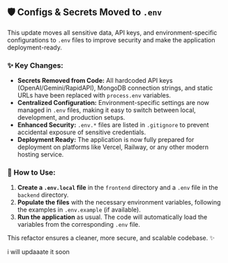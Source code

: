 ## 🛡️ Configs & Secrets Moved to `.env`

This update moves all sensitive data, API keys, and environment-specific configurations to `.env` files to improve security and make the application deployment-ready.

### ✨ Key Changes:

- **Secrets Removed from Code:** All hardcoded API keys (OpenAI/Gemini/RapidAPI), MongoDB connection strings, and static URLs have been replaced with `process.env` variables.
- **Centralized Configuration:** Environment-specific settings are now managed in `.env` files, making it easy to switch between local, development, and production setups.
- **Enhanced Security:** `.env.*` files are listed in `.gitignore` to prevent accidental exposure of sensitive credentials.
- **Deployment Ready:** The application is now fully prepared for deployment on platforms like Vercel, Railway, or any other modern hosting service.

### 🚀 How to Use:

1.  **Create a `.env.local` file** in the `frontend` directory and a `.env` file in the `backend` directory.
2.  **Populate the files** with the necessary environment variables, following the examples in `.env.example` (if available).
3.  **Run the application** as usual. The code will automatically load the variables from the corresponding `.env` file.

This refactor ensures a cleaner, more secure, and scalable codebase. ✨
 

 i will updaaate it soon